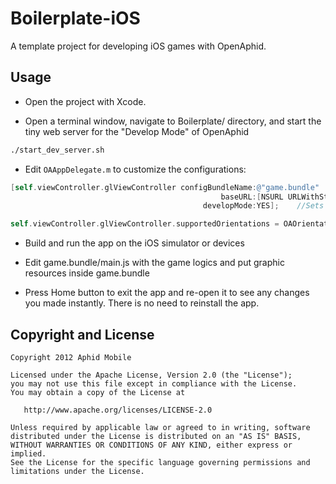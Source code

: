 Boilerplate-iOS
===============

A template project for developing iOS games with OpenAphid.

## Usage

- Open the project with Xcode.

- Open a terminal window, navigate to Boilerplate/ directory, and start the tiny web server for the "Develop Mode" of OpenAphid

```bash
./start_dev_server.sh
````

- Edit `OAAppDelegate.m` to customize the configurations:

````objective-C
[self.viewController.glViewController configBundleName:@"game.bundle" 
                                               baseURL:[NSURL URLWithString:@"http://129.158.217.36:18080"] //Please replace it with the address of your develop web server
                                           developMode:YES];	//Sets to NO to disable "Develop Mode" 

self.viewController.glViewController.supportedOrientations = OAOrientationPortrait; //Please refer to OAConstants.h for more details.
````

- Build and run the app on the iOS simulator or devices

- Edit game.bundle/main.js with the game logics and put graphic resources inside game.bundle

- Press Home button to exit the app and re-open it to see any changes you made instantly. There is no need to reinstall the app.

## Copyright and License

```
Copyright 2012 Aphid Mobile

Licensed under the Apache License, Version 2.0 (the "License");
you may not use this file except in compliance with the License.
You may obtain a copy of the License at
 
   http://www.apache.org/licenses/LICENSE-2.0

Unless required by applicable law or agreed to in writing, software
distributed under the License is distributed on an "AS IS" BASIS,
WITHOUT WARRANTIES OR CONDITIONS OF ANY KIND, either express or implied.
See the License for the specific language governing permissions and
limitations under the License.
````